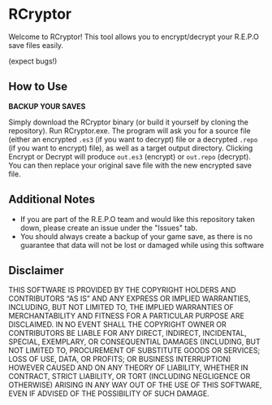 # RCryptor
Welcome to RCryptor! This tool allows you to encrypt/decrypt your R.E.P.O save files easily.

(expect bugs!)

## How to Use
**BACKUP YOUR SAVES**

Simply download the RCryptor binary (or build it yourself by cloning the repository). Run RCryptor.exe. The program will ask you for a source file (either an encrypted `.es3` (if you want to decrypt) file or a decrypted `.repo` (if you want to encrypt) file), as well as a target output directory.
Clicking Encrypt or Decrypt will produce `out.es3` (encrypt) or `out.repo` (decrypt). You can then replace your original save file with the new encrypted save file.

## Additional Notes
- If you are part of the R.E.P.O team and would like this repository taken down, please create an issue under the "Issues" tab.
- You should always create a backup of your game save, as there is no guarantee that data will not be lost or damaged while using this software

## Disclaimer
THIS SOFTWARE IS PROVIDED BY THE COPYRIGHT HOLDERS AND CONTRIBUTORS “AS IS” AND ANY EXPRESS OR IMPLIED WARRANTIES, INCLUDING, BUT NOT LIMITED TO, THE IMPLIED WARRANTIES OF MERCHANTABILITY AND FITNESS FOR A PARTICULAR PURPOSE ARE DISCLAIMED. IN NO EVENT SHALL THE COPYRIGHT OWNER OR CONTRIBUTORS BE LIABLE FOR ANY DIRECT, INDIRECT, INCIDENTAL, SPECIAL, EXEMPLARY, OR CONSEQUENTIAL DAMAGES (INCLUDING, BUT NOT LIMITED TO, PROCUREMENT OF SUBSTITUTE GOODS OR SERVICES; LOSS OF USE, DATA, OR PROFITS; OR BUSINESS INTERRUPTION) HOWEVER CAUSED AND ON ANY THEORY OF LIABILITY, WHETHER IN CONTRACT, STRICT LIABILITY, OR TORT (INCLUDING NEGLIGENCE OR OTHERWISE) ARISING IN ANY WAY OUT OF THE USE OF THIS SOFTWARE, EVEN IF ADVISED OF THE POSSIBILITY OF SUCH DAMAGE.

